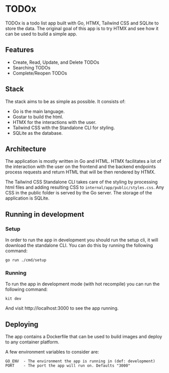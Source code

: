 # TODOx

TODOx is a todo list app built with Go, HTMX, Tailwind CSS and SQLite to store the data. The original goal of this app is to try HTMX and see how it can be used to build a simple app.

## Features

- Create, Read, Update, and Delete TODOs
- Searching TODOs
- Complete/Reopen TODOs

## Stack

The stack aims to be as simple as possible. It consists of:

- Go is the main language.
- Gostar to build the html.
- HTMX for the interactions with the user.
- Tailwind CSS with the Standalone CLI for styling.
- SQLite as the database.

## Architecture

The application is mostly written in Go and HTML. HTMX facilitates a lot of the interaction with the user on the frontend and the backend endpoints process requests and return HTML that will be then rendered by HTMX.

The Tailwind CSS Standalone CLI takes care of the styling by processing html files and adding resulting CSS to `internal/app/public/styles.css`. Any CSS in the public folder is served by the Go server. The storage of the application is SQLite.

## Running in development

### Setup
In order to run the app in development you should run the setup cli, it will download the standalone CLI. You can do this by running the following command:

```
go run ./cmd/setup
```

### Running
To run the app in development mode (with hot recompile) you can run the following command:

```
kit dev
```

And visit http://localhost:3000 to see the app running.

## Deploying

The app contains a Dockerfile that can be used to build images and deploy to any container platform.

A few environment variables to consider are:

```
GO_ENV  - The environment the app is running in (def: development)
PORT    - The port the app will run on. Defaults "3000"
```
